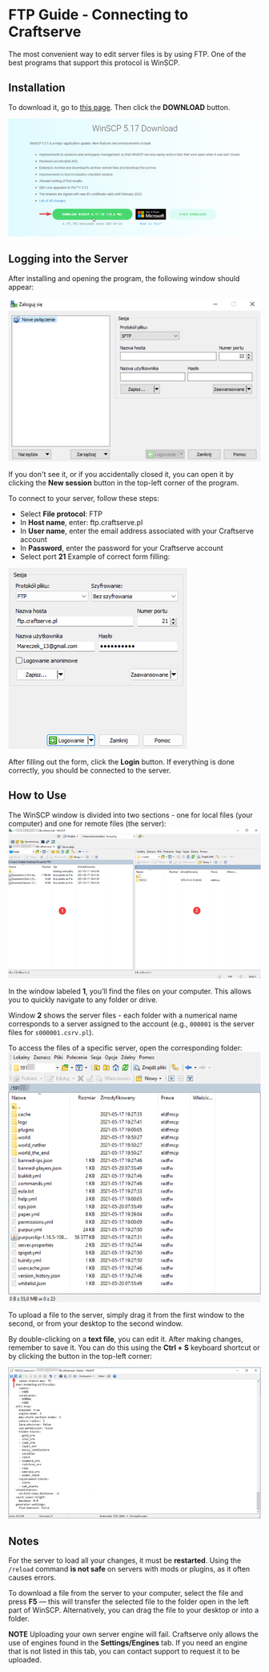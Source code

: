 # FTP Guide - Connecting to Craftserve

The most convenient way to edit server files is by using FTP.
One of the best programs that support this protocol is WinSCP.

## Installation
To download it, go to [this page](https://winscp.net/eng/download.php).
Then click the **DOWNLOAD** button.

![1](img/ftp/1.png)

## Logging into the Server
After installing and opening the program, the following window should appear:

![1](img/ftp/2.png)

If you don't see it, or if you accidentally closed it, you can open it by clicking the **New session** button in the top-left corner of the program.

To connect to your server, follow these steps:
- Select **File protocol**: FTP
- In **Host name**, enter: ftp.craftserve.pl
- In **User name**, enter the email address associated with your Craftserve account
- In **Password**, enter the password for your Craftserve account
- Select port **21**
Example of correct form filling:

![1](img/ftp/3.png)

After filling out the form, click the **Login** button. If everything is done correctly, you should be connected to the server.

## How to Use
The WinSCP window is divided into two sections - one for local files (your computer) and one for remote files (the server):
![1](img/ftp/4.png)

In the window labeled **1**, you’ll find the files on your computer. This allows you to quickly navigate to any folder or drive.

Window **2** shows the server files - each folder with a numerical name corresponds to a server assigned to the account (e.g., `000001` is the server files for `s000001.csrv.pl`).

To access the files of a specific server, open the corresponding folder:
![1](img/WinSCP_server_example.png)

To upload a file to the server, simply drag it from the first window to the second, or from your desktop to the second window.

By double-clicking on a **text file**, you can edit it. After making changes, remember to save it. You can do this using the **Ctrl + S** keyboard shortcut or by clicking the button in the top-left corner:

![1](img/ftp/5.png)

## Notes

For the server to load all your changes, it must be **restarted**. Using the `/reload` command **is not safe** on servers with mods or plugins, as it often causes errors.

To download a file from the server to your computer, select the file and press **F5** — this will transfer the selected file to the folder open in the left part of WinSCP. Alternatively, you can drag the file to your desktop or into a folder.

**NOTE** Uploading your own server engine will fail. Craftserve only allows the use of engines found in the **Settings/Engines** tab. If you need an engine that is not listed in this tab, you can contact support to request it to be uploaded.
